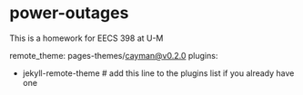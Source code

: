 # power-outages
This is a homework for EECS 398 at U-M 

remote_theme: pages-themes/cayman@v0.2.0
plugins:
- jekyll-remote-theme # add this line to the plugins list if you already have one
